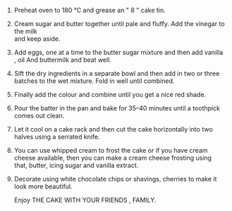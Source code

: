   1.  Preheat oven to 180 ℃ and grease an " 8 " cake tin.

  2.  Cream sugar and butter together until pale and fluffy. Add the vinegar to the milk    
      and keep aside.

  3.  Add eggs, one at a time to the butter sugar mixture and then add vanilla , oil And 
      buttermilk and beat well.

  4.  Sift the dry ingredients in a separate bowl and then add in two or three batches to 
      the wet mixture. Fold in well until combined.

  5.  Finally add the colour and combine until you get a nice red shade.

  6.  Pour the batter in the pan and bake for 35–40 minutes until a toothpick comes out 
      clean.

  7.  Let it cool on a cake rack and then cut the cake horizontally into two halves using a 
      serrated knife.
        
  8.  You can use whipped cream to frost the cake or if you have cream cheese available, 
      then you can make a cream cheese frosting using that, butter, icing sugar and vanilla extract.
      
  9.  Decorate using white chocolate chips or shavings, cherries to make it look more
      beautiful.

      Enjoy THE CAKE WITH YOUR FRIENDS , FAMILY.      